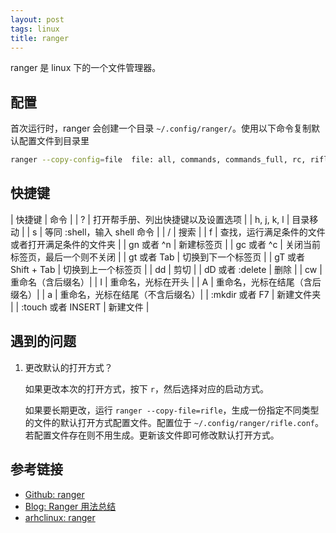 ```yaml
---
layout: post
tags: linux
title: ranger
---
```

ranger 是 linux 下的一个文件管理器。

## 配置

首次运行时，ranger 会创建一个目录 `~/.config/ranger/`。使用以下命令复制默认配置文件到目录里

```sh
ranger --copy-config=file  file: all, commands, commands_full, rc, rifle, scope
```

## 快捷键

| 快捷键 | 命令 |
| ? | 打开帮手册、列出快捷键以及设置选项 |
| h, j, k, l | 目录移动 |
| s | 等同 :shell，输入 shell 命令 |
| / | 搜索 |
| f | 查找，运行满足条件的文件或者打开满足条件的文件夹 |
| gn 或者 ^n | 新建标签页 |
| gc 或者 ^c | 关闭当前标签页，最后一个则不关闭 |
| gt 或者 Tab | 切换到下一个标签页 |
| gT 或者 Shift + Tab | 切换到上一个标签页 |
| dd | 剪切 |
| dD 或者 :delete | 删除 |
| cw | 重命名（含后缀名）|
| I | 重命名，光标在开头 |
| A | 重命名，光标在结尾（含后缀名）|
| a | 重命名，光标在结尾（不含后缀名）|
| :mkdir 或者 F7 | 新建文件夹 |
| :touch 或者 INSERT | 新建文件 |

## 遇到的问题

1. 更改默认的打开方式？

   如果更改本次的打开方式，按下 `r`，然后选择对应的启动方式。

   如果要长期更改，运行 `ranger --copy-file=rifle`，生成一份指定不同类型的文件的默认打开方式配置文件。配置位于 `~/.config/ranger/rifle.conf`。若配置文件存在则不用生成。更新该文件即可修改默认打开方式。

## 参考链接

- [Github: ranger](https://github.com/ranger/ranger)
- [Blog: Ranger 用法总结](http://www.huangpan.net/posts/ji-ke/2019-08-21-ranger.html)
- [arhclinux: ranger](https://man.archlinux.org/man/ranger.1)

